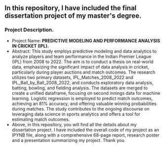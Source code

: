## In this repository, I have included the final dissertation project of my master's degree.

### Project Description. 
- Project Name: **PREDICTIVE MODELING AND PERFORMANCE ANALYSIS IN CRICKET (IPL).**
- Abstract: This study employs predictive modeling and data analytics to analyze players and team performance in the Indian Premier League (IPL) from 2008 to 2022. The aim is to conduct a thesis on real-world data, emphasizing the significant impact of data analysis in cricket, particularly during player auctions and match outcomes. The research utilizes two primary datasets, IPL_Matches_2008_2022 and IPL_Ball_by_Ball_2008_2022, and conducts exploratory data analysis, batting, bowling, and fielding analysis. The datasets are merged to create a unified dataframe, focusing on second innings data for machine learning. Logistic regression is employed to predict match outcomes, achieving an 81% accuracy, and offering valuable winning probabilities during matches. The study contributes to the ongoing discourse on leveraging data science in sports analytics and offers a tool for estimating match outcomes.
- Above, in this repository, you will find all the details about my dissertation project. I have included the overall code of my project as an IPYNB file, along with a comprehensive 68-page report, research poster and a presentation summarizing my project. Thank you. 
